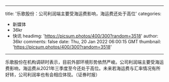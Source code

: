 
---
title: '乐歌股份：公司利润端主要受海运费影响，海运费还处于高位'
categories: 
 - 新媒体
 - 36kr
 - 快讯
headimg: 'https://picsum.photos/400/300?random=3518'
author: 36kr
comments: false
date: Thu, 20 Jan 2022 06:00:15 GMT
thumbnail: 'https://picsum.photos/400/300?random=3518'
---

<div>   
乐歌股份在机构调研时表示，目前外部环境形势依然严峻。公司利润端主要受海运费影响，海运费从2021年三季度至今还处于高位。未来若海运费与汇率情况有所好转，公司利润率也有会相应体现。（证券时报）  
</div>
            